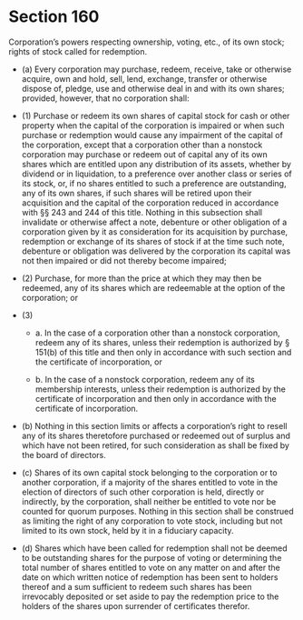 # Section 160

Corporation’s powers respecting ownership, voting, etc., of its own stock; rights of stock called for redemption.

- (a) Every corporation may purchase, redeem, receive, take or otherwise acquire, own and hold, sell, lend, exchange, transfer or otherwise dispose of, pledge, use and otherwise deal in and with its own shares; provided, however, that no corporation shall:

- (1) Purchase or redeem its own shares of capital stock for cash or other property when the capital of the corporation is impaired or when such purchase or redemption would cause any impairment of the capital of the corporation, except that a corporation other than a nonstock corporation may purchase or redeem out of capital any of its own shares which are entitled upon any distribution of its assets, whether by dividend or in liquidation, to a preference over another class or series of its stock, or, if no shares entitled to such a preference are outstanding, any of its own shares, if such shares will be retired upon their acquisition and the capital of the corporation reduced in accordance with §§ 243 and 244 of this title. Nothing in this subsection shall invalidate or otherwise affect a note, debenture or other obligation of a corporation given by it as consideration for its acquisition by purchase, redemption or exchange of its shares of stock if at the time such note, debenture or obligation was delivered by the corporation its capital was not then impaired or did not thereby become impaired;

- (2) Purchase, for more than the price at which they may then be redeemed, any of its shares which are redeemable at the option of the corporation; or

- (3) 

  - a\. In the case of a corporation other than a nonstock corporation, redeem any of its shares, unless their redemption is authorized by § 151(b) of this title and then only in accordance with such section and the certificate of incorporation, or

  - b\. In the case of a nonstock corporation, redeem any of its membership interests, unless their redemption is authorized by the certificate of incorporation and then only in accordance with the certificate of incorporation.

- (b) Nothing in this section limits or affects a corporation’s right to resell any of its shares theretofore purchased or redeemed out of surplus and which have not been retired, for such consideration as shall be fixed by the board of directors.

- (c) Shares of its own capital stock belonging to the corporation or to another corporation, if a majority of the shares entitled to vote in the election of directors of such other corporation is held, directly or indirectly, by the corporation, shall neither be entitled to vote nor be counted for quorum purposes. Nothing in this section shall be construed as limiting the right of any corporation to vote stock, including but not limited to its own stock, held by it in a fiduciary capacity.

- (d) Shares which have been called for redemption shall not be deemed to be outstanding shares for the purpose of voting or determining the total number of shares entitled to vote on any matter on and after the date on which written notice of redemption has been sent to holders thereof and a sum sufficient to redeem such shares has been irrevocably deposited or set aside to pay the redemption price to the holders of the shares upon surrender of certificates therefor.